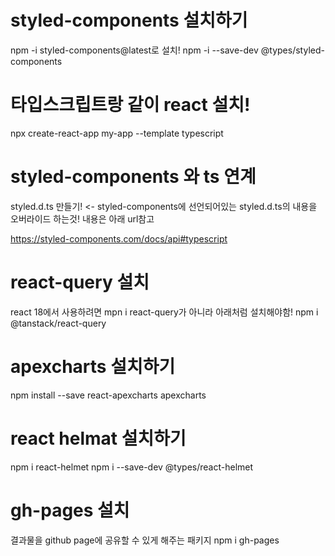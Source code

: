 # styled-components 설치하기

npm -i styled-components@latest로 설치!
npm -i --save-dev @types/styled-components

# 타입스크립트랑 같이 react 설치!

npx create-react-app my-app --template typescript

# styled-components 와 ts 연계

styled.d.ts 만들기! <- styled-components에 선언되어있는 styled.d.ts의 내용을 오버라이드 하는것!
내용은 아래 url참고

https://styled-components.com/docs/api#typescript

# react-query 설치

react 18에서 사용하려면 mpn i react-query가 아니라 아래처럼 설치해야함!
npm i @tanstack/react-query

# apexcharts 설치하기

npm install --save react-apexcharts apexcharts

# react helmat 설치하기

npm i react-helmet
npm i --save-dev @types/react-helmet

# gh-pages 설치

결과물을 github page에 공유할 수 있게 해주는 패키지
npm i gh-pages
